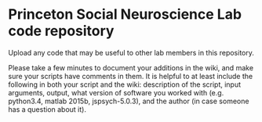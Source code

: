 # Princeton Social Neuroscience Lab code repository

Upload any code that may be useful to other lab members in this repository.

Please take a few minutes to document your additions in the wiki, and make sure your scripts have comments in them.
It is helpful to at least include the following in both your script and the wiki: description of the script, input arguments, output, what version of software you worked with (e.g. python3.4, matlab 2015b, jspsych-5.0.3), and the author (in case someone has a question about it).
